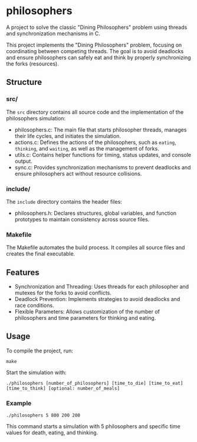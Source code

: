 # philosophers

A project to solve the classic "Dining Philosophers" problem using threads and synchronization mechanisms in C.

This project implements the "Dining Philosophers" problem, focusing on coordinating between competing threads. The goal is to avoid deadlocks and ensure philosophers can safely eat and think by properly synchronizing the forks (resources).

## Structure

### src/

The `src` directory contains all source code and the implementation of the philosophers simulation:

- philosophers.c: The main file that starts philosopher threads, manages their life cycles, and initiates the simulation.
- actions.c: Defines the actions of the philosophers, such as `eating`, `thinking`, and `waiting`, as well as the management of forks.
- utils.c: Contains helper functions for timing, status updates, and console output.
- sync.c: Provides synchronization mechanisms to prevent deadlocks and ensure philosophers act without resource collisions.

### include/

The `include` directory contains the header files:

- philosophers.h: Declares structures, global variables, and function prototypes to maintain consistency across source files.

### Makefile

The Makefile automates the build process. It compiles all source files and creates the final executable.

## Features

- Synchronization and Threading: Uses threads for each philosopher and mutexes for the forks to avoid conflicts.
- Deadlock Prevention: Implements strategies to avoid deadlocks and race conditions.
- Flexible Parameters: Allows customization of the number of philosophers and time parameters for thinking and eating.

## Usage

To compile the project, run:

    make

Start the simulation with:

    ./philosophers [number_of_philosophers] [time_to_die] [time_to_eat] [time_to_think] [optional: number_of_meals]

### Example

    ./philosophers 5 800 200 200

This command starts a simulation with 5 philosophers and specific time values for death, eating, and thinking.
